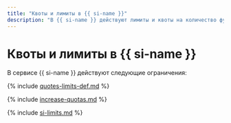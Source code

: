```yaml
---
title: "Квоты и лимиты в {{ si-name }}"
description: "В {{ si-name }} действуют лимиты и квоты на количество функций, количество экземпляров одной функции в каждой зоне доступности, количество одновременно выполняемых вызовов всех функций в каждой зоне доступности. Более подробно об ограничениях в сервисе вы узнаете из данной статьи."
---
```


# Квоты и лимиты в {{ si-name }}

В сервисе {{ si-name }} действуют следующие ограничения:

{% include [quotes-limits-def.md](../../_includes/quotes-limits-def.md) %}

{% include [increase-quotas.md](../../_includes/increase-quotas.md) %}

{% include [si-limits.md](../../_includes/si-limits.md) %}
